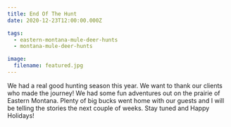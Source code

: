 ```yaml
---
title: End Of The Hunt
date: 2020-12-23T12:00:00.000Z

tags:
  - eastern-montana-mule-deer-hunts
  - montana-mule-deer-hunts

image:
  filename: featured.jpg
---
```


We had a real good hunting season this year. We want to thank our clients who made the journey! We had some fun adventures out on the prairie of Eastern Montana. Plenty of big bucks went home with our guests and I will be telling the stories the next couple of weeks. Stay tuned and Happy Holidays!
